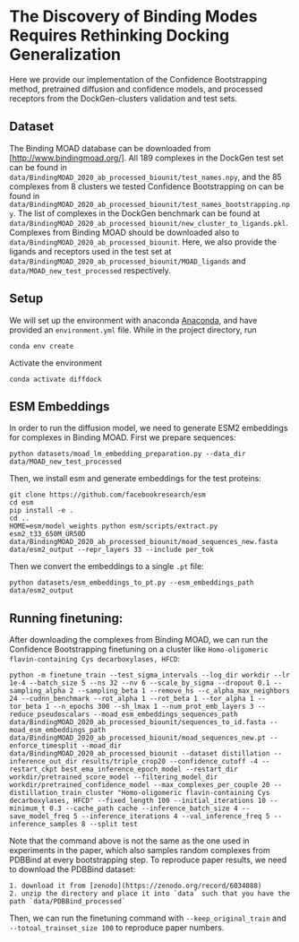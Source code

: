 # The Discovery of Binding Modes Requires Rethinking Docking Generalization

Here we provide our implementation of the Confidence Bootstrapping method, pretrained diffusion and confidence models, and processed receptors from the DockGen-clusters validation and test sets. 

## Dataset

The Binding MOAD database can be downloaded from [http://www.bindingmoad.org/]. All 189 complexes in the DockGen test set can be found in `data/BindingMOAD_2020_ab_processed_biounit/test_names.npy`, and the 85 complexes from 8 clusters we tested Confidence Bootstrapping on can be found in `data/BindingMOAD_2020_ab_processed_biounit/test_names_bootstrapping.npy`. The list of complexes in the DockGen benchmark can be found at `data/BindingMOAD_2020_ab_processed_biounit/new_cluster_to_ligands.pkl`. Complexes from Binding MOAD should be downloaded also to `data/BindingMOAD_2020_ab_processed_biounit`. Here, we also provide the ligands and receptors used in the test set at `data/BindingMOAD_2020_ab_processed_biounit/MOAD_ligands` and `data/MOAD_new_test_processed` respectively.

## Setup

We will set up the environment with anaconda [Anaconda](https://docs.anaconda.com/anaconda/install/index.html), and have provided an `environment.yml` file. While in the project directory, run
    
    conda env create

Activate the environment

    conda activate diffdock

## ESM Embeddings

In order to run the diffusion model, we need to generate ESM2 embeddings for complexes in Binding MOAD. First we prepare sequences:

    python datasets/moad_lm_embedding_preparation.py --data_dir data/MOAD_new_test_processed

Then, we install esm and generate embeddings for the test proteins:
    
    git clone https://github.com/facebookresearch/esm
    cd esm
    pip install -e .
    cd ..
    HOME=esm/model_weights python esm/scripts/extract.py esm2_t33_650M_UR50D data/BindingMOAD_2020_ab_processed_biounit/moad_sequences_new.fasta data/esm2_output --repr_layers 33 --include per_tok
    
Then we convert the embeddings to a single `.pt` file:

    python datasets/esm_embeddings_to_pt.py --esm_embeddings_path data/esm2_output

    

## Running finetuning:

After downloading the complexes from Binding MOAD, we can run the Confidence Bootstrapping finetuning on a cluster like `Homo-oligomeric flavin-containing Cys decarboxylases, HFCD`:

    python -m finetune_train --test_sigma_intervals --log_dir workdir --lr 1e-4 --batch_size 5 --ns 32 --nv 6 --scale_by_sigma --dropout 0.1 --sampling_alpha 2 --sampling_beta 1 --remove_hs --c_alpha_max_neighbors 24 --cudnn_benchmark --rot_alpha 1 --rot_beta 1 --tor_alpha 1 --tor_beta 1 --n_epochs 300 --sh_lmax 1 --num_prot_emb_layers 3 --reduce_pseudoscalars --moad_esm_embeddings_sequences_path data/BindingMOAD_2020_ab_processed_biounit/sequences_to_id.fasta --moad_esm_embeddings_path data/BindingMOAD_2020_ab_processed_biounit/moad_sequences_new.pt --enforce_timesplit --moad_dir data/BindingMOAD_2020_ab_processed_biounit --dataset distillation --inference_out_dir results/triple_crop20 --confidence_cutoff -4 --restart_ckpt best_ema_inference_epoch_model --restart_dir workdir/pretrained_score_model --filtering_model_dir workdir/pretrained_confidence_model --max_complexes_per_couple 20 --distillation_train_cluster "Homo-oligomeric flavin-containing Cys decarboxylases, HFCD" --fixed_length 100 --initial_iterations 10 --minimum_t 0.3 --cache_path cache --inference_batch_size 4 --save_model_freq 5 --inference_iterations 4 --val_inference_freq 5 --inference_samples 8 --split test 

Note that the command above is not the same as the one used in experiments in the paper, which also samples random complexes from PDBBind at every bootstrapping step. To reproduce paper results, we need to download the PDBBind dataset:

    1. download it from [zenodo](https://zenodo.org/record/6034088) 
    2. unzip the directory and place it into `data` such that you have the path `data/PDBBind_processed`

Then, we can run the finetuning command with `--keep_original_train` and `--totoal_trainset_size 100` to reproduce paper numbers.

